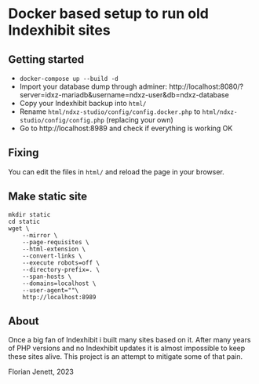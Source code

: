 # Docker based setup to run old Indexhibit sites

## Getting started

- `docker-compose up --build -d`
- Import your database dump through adminer: http://localhost:8080/?server=idxz-mariadb&username=ndxz-user&db=ndxz-database
- Copy your Indexhibit backup into `html/`
- Rename `html/ndxz-studio/config/config.docker.php` to `html/ndxz-studio/config/config.php` (replacing your own)
- Go to http://localhost:8989 and check if everything is working OK

## Fixing

You can edit the files in `html/` and reload the page in your browser.

## Make static site

```
mkdir static
cd static
wget \
    --mirror \
    --page-requisites \
    --html-extension \
    --convert-links \
    --execute robots=off \
    --directory-prefix=. \
    --span-hosts \
    --domains=localhost \
    --user-agent=""\
    http://localhost:8989
```


## About

Once a big fan of Indexhibit i built many sites based on it. After many years of PHP versions and no Indexhibit updates it is almost impossible to keep these sites alive. This project is an attempt to mitigate some of that pain.

Florian Jenett, 2023